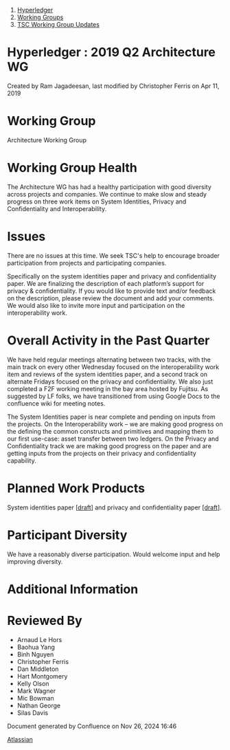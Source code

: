 1. [Hyperledger](index.html)
2. [Working Groups](Working-Groups_19595403.html)
3. [TSC Working Group Updates](TSC-Working-Group-Updates_19599336.html)

# Hyperledger : 2019 Q2 Architecture WG

Created by Ram Jagadeesan, last modified by Christopher Ferris on Apr 11, 2019

# Working Group

Architecture Working Group

# Working Group Health

The Architecture WG has had a healthy participation with good diversity across projects and companies. We continue to make slow and steady progress on three work items on System Identities, Privacy and Confidentiality and Interoperability.

# Issues

There are no issues at this time. We seek TSC's help to encourage broader participation from projects and participating companies.

Specifically on the system identities paper and privacy and confidentiality paper. We are finalizing the description of each platform’s support for privacy &amp; confidentiality. If you would like to provide text and/or feedback on the description, please review the document and add your comments. We would also like to invite more input and participation on the interoperability work.

# Overall Activity in the Past Quarter

We have held regular meetings alternating between two tracks, with the main track on every other Wednesday focused on the interoperability work item and reviews of the system identities paper, and a second track on alternate Fridays focused on the privacy and confidentiality. We also just completed a F2F working meeting in the bay area hosted by Fujitsu. As suggested by LF folks, we have transitioned from using Google Docs to the confluence wiki for meeting notes.

The System Identities paper is near complete and pending on inputs from the projects. On the Interoperability work – we are making good progress on the defining the common constructs and primitives and mapping them to our first use-case: asset transfer between two ledgers. On the Privacy and Confidentiality track we are making good progress on the paper and are getting inputs from the projects on their privacy and confidentiality capability.

# Planned Work Products

System identities paper \[[draft](https://docs.google.com/document/d/10D0WgbMV91YBPzKTutc5TNirDC1RRzB_8GSF84hv4l4/)] and privacy and confidentiality paper [\[draft\]](https://docs.google.com/document/d/14paUx8CC_lWV01TMHNmeu3NGxtxb5rgtipyMr3vrR8w/).

# Participant Diversity

We have a reasonably diverse participation. Would welcome input and help improving diversity.

# Additional Information

# Reviewed By

- Arnaud Le Hors
- Baohua Yang
- Binh Nguyen
- Christopher Ferris
- Dan Middleton
- Hart Montgomery
- Kelly Olson
- Mark Wagner
- Mic Bowman
- Nathan George
- Silas Davis

Document generated by Confluence on Nov 26, 2024 16:46

[Atlassian](http://www.atlassian.com/)
